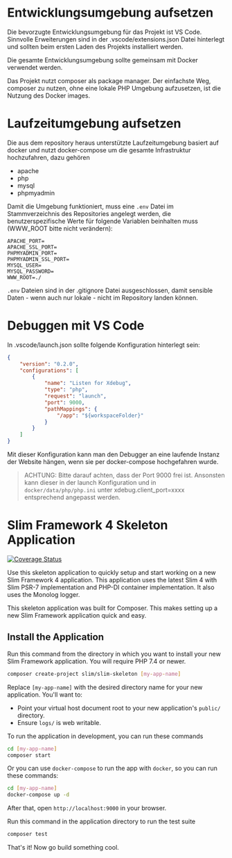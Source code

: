 # Entwicklungsumgebung aufsetzen

Die bevorzugte Entwicklungsumgebung für das Projekt ist VS Code. Sinnvolle Erweiterungen sind in der .vscode/extensions.json Datei hinterlegt und sollten beim ersten Laden des Projekts installiert werden.

Die gesamte Entwicklungsumgebung sollte gemeinsam mit Docker verwendet werden.

Das Projekt nutzt composer als package manager. Der einfachste Weg, composer zu nutzen, ohne eine lokale PHP Umgebung aufzusetzen, ist die Nutzung des Docker images.

# Laufzeitumgebung aufsetzen

Die aus dem repository heraus unterstützte Laufzeitumgebung basiert auf docker und nutzt docker-compose um die gesamte Infrastruktur hochzufahren, dazu gehören

- apache
- php
- mysql
- phpmyadmin

Damit die Umgebung funktioniert, muss eine `.env` Datei im Stammverzeichnis des Repositories angelegt werden, die benutzerspezifische Werte für folgende Variablen beinhalten muss (WWW_ROOT bitte nicht verändern):

```text
APACHE_PORT=
APACHE_SSL_PORT=
PHPMYADMIN_PORT=
PHPMYADMIN_SSL_PORT=
MYSQL_USER=
MYSQL_PASSWORD=
WWW_ROOT=./
```

`.env` Dateien sind in der .gitignore Datei ausgeschlossen, damit sensible Daten - wenn auch nur lokale - nicht im Repository landen können.

# Debuggen mit VS Code

In .vscode/launch.json sollte folgende Konfiguration hinterlegt sein:

```json
{
    "version": "0.2.0",
    "configurations": [
        {
            "name": "Listen for Xdebug",
            "type": "php",
            "request": "launch",
            "port": 9000,
            "pathMappings": {
                "/app": "${workspaceFolder}"
            }
        }
    ]
}
```

Mit dieser Konfiguration kann man den Debugger an eine laufende Instanz der Website hängen, wenn sie per docker-compose hochgefahren wurde.

>ACHTUNG: Bitte darauf achten, dass der Port 9000 frei ist. Ansonsten kann dieser in der launch Konfiguration und in `docker/data/php/php.ini` unter xdebug.client_port=xxxx entsprechend angepasst werden.



# Slim Framework 4 Skeleton Application

[![Coverage Status](https://coveralls.io/repos/github/slimphp/Slim-Skeleton/badge.svg?branch=master)](https://coveralls.io/github/slimphp/Slim-Skeleton?branch=master)

Use this skeleton application to quickly setup and start working on a new Slim Framework 4 application. This application uses the latest Slim 4 with Slim PSR-7 implementation and PHP-DI container implementation. It also uses the Monolog logger.

This skeleton application was built for Composer. This makes setting up a new Slim Framework application quick and easy.

## Install the Application

Run this command from the directory in which you want to install your new Slim Framework application. You will require PHP 7.4 or newer.

```bash
composer create-project slim/slim-skeleton [my-app-name]
```

Replace `[my-app-name]` with the desired directory name for your new application. You'll want to:

* Point your virtual host document root to your new application's `public/` directory.
* Ensure `logs/` is web writable.

To run the application in development, you can run these commands

```bash
cd [my-app-name]
composer start
```

Or you can use `docker-compose` to run the app with `docker`, so you can run these commands:
```bash
cd [my-app-name]
docker-compose up -d
```
After that, open `http://localhost:9000` in your browser.

Run this command in the application directory to run the test suite

```bash
composer test
```

That's it! Now go build something cool.

